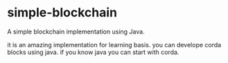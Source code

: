 # simple-blockchain
A simple blockchain implementation using Java.

it is an amazing implementation for learning basis.
you can develope corda blocks using java.
if you know java you can start with corda.
